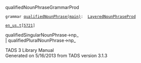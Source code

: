 ---
---
<span class="title">qualifiedNounPhrase</span><span class="type">GrammarProd</span>

`grammar `<span class="classExtLink">[`qualifiedNounPhrase(main)`](../object/qualifiedNounPhrase(main).html)</span>` :   `[`LayeredNounPhraseProd`](../object/LayeredNounPhraseProd.html)

[`en_us.t`](../file/en_us.t.html)`[`[`5721`](../source/en_us.t.html#5721)`]`

<div class="gramrule">

qualifiedSingularNounPhrase-\>np\_  
\| qualifiedPluralNounPhrase-\>np\_  

</div>

<div class="ftr">

TADS 3 Library Manual  
Generated on 5/16/2013 from TADS version 3.1.3

</div>

